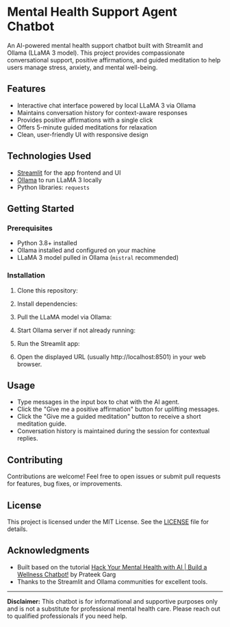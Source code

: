 # Mental Health Support Agent Chatbot

An AI-powered mental health support chatbot built with Streamlit and Ollama (LLaMA 3 model). This project provides compassionate conversational support, positive affirmations, and guided meditation to help users manage stress, anxiety, and mental well-being.

## Features

- Interactive chat interface powered by local LLaMA 3 via Ollama
- Maintains conversation history for context-aware responses
- Provides positive affirmations with a single click
- Offers 5-minute guided meditations for relaxation
- Clean, user-friendly UI with responsive design

## Technologies Used

- [Streamlit](https://streamlit.io/) for the app frontend and UI  
- [Ollama](https://ollama.com/) to run LLaMA 3 locally  
- Python libraries: `requests`

## Getting Started

### Prerequisites

- Python 3.8+ installed  
- Ollama installed and configured on your machine  
- LLaMA 3 model pulled in Ollama (`mistral` recommended)

### Installation

1. Clone this repository:


2. Install dependencies:


3. Pull the LLaMA model via Ollama:


4. Start Ollama server if not already running:


5. Run the Streamlit app:


6. Open the displayed URL (usually http://localhost:8501) in your web browser.

## Usage

- Type messages in the input box to chat with the AI agent.
- Click the "Give me a positive affirmation" button for uplifting messages.
- Click the "Give me a guided meditation" button to receive a short meditation guide.
- Conversation history is maintained during the session for contextual replies.

## Contributing

Contributions are welcome! Feel free to open issues or submit pull requests for features, bug fixes, or improvements.

## License

This project is licensed under the MIT License. See the [LICENSE](LICENSE) file for details.

## Acknowledgments

- Built based on the tutorial [Hack Your Mental Health with AI | Build a Wellness Chatbot!](https://youtu.be/tqDt87uJmYw) by Prateek Garg
- Thanks to the Streamlit and Ollama communities for excellent tools.

---

**Disclaimer:** This chatbot is for informational and supportive purposes only and is not a substitute for professional mental health care. Please reach out to qualified professionals if you need help.
